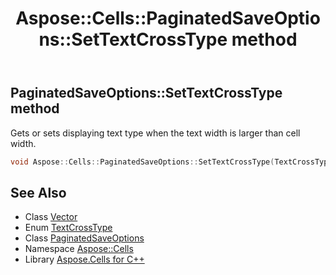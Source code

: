 ﻿---
title: Aspose::Cells::PaginatedSaveOptions::SetTextCrossType method
linktitle: SetTextCrossType
second_title: Aspose.Cells for C++ API Reference
description: 'Aspose::Cells::PaginatedSaveOptions::SetTextCrossType method. Gets or sets displaying text type when the text width is larger than cell width in C++.'
type: docs
weight: 3100
url: /cpp/aspose.cells/paginatedsaveoptions/settextcrosstype/
---
## PaginatedSaveOptions::SetTextCrossType method


Gets or sets displaying text type when the text width is larger than cell width.

```cpp
void Aspose::Cells::PaginatedSaveOptions::SetTextCrossType(TextCrossType value)
```

## See Also

* Class [Vector](../../vector/)
* Enum [TextCrossType](../../textcrosstype/)
* Class [PaginatedSaveOptions](../)
* Namespace [Aspose::Cells](../../)
* Library [Aspose.Cells for C++](../../../)
